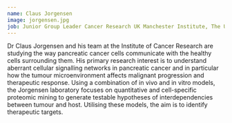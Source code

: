 ```yaml
---
name: Claus Jorgensen
image: jorgensen.jpg
job: Junior Group Leader Cancer Research UK Manchester Institute, The University of Manchester
---
```

Dr Claus Jorgensen and his team at the Institute of Cancer Research are studying the way pancreatic cancer cells communicate with the healthy cells surrounding them. His primary research interest is to understand aberrant cellular signalling networks in pancreatic cancer and in particular how the tumour microenvironment affects malignant progression and therapeutic response. Using a combination of in vivo and in vitro models, the Jorgensen laboratory focuses on quantitative and cell-specific proteomic mining to generate testable hypotheses of interdependencies between tumour and host. Utilising these models, the aim is to identify therapeutic targets.